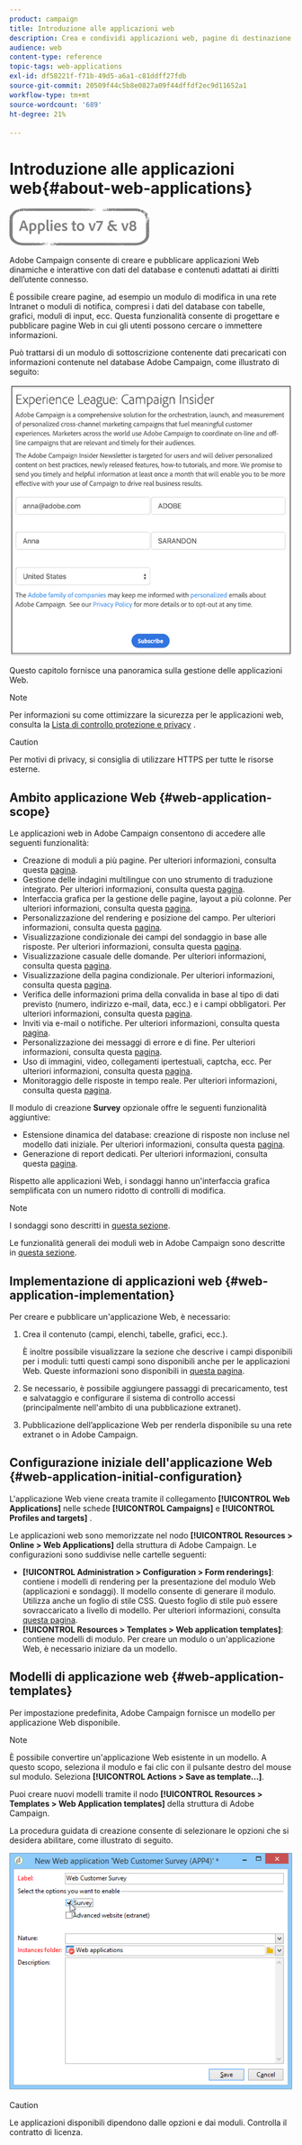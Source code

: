 ```yaml
---
product: campaign
title: Introduzione alle applicazioni web
description: Crea e condividi applicazioni web, pagine di destinazione e sondaggi dinamici
audience: web
content-type: reference
topic-tags: web-applications
exl-id: df58221f-f71b-49d5-a6a1-c81ddff27fdb
source-git-commit: 20509f44c5b8e0827a09f44dffdf2ec9d11652a1
workflow-type: tm+mt
source-wordcount: '689'
ht-degree: 21%

---
```


# Introduzione alle applicazioni web{#about-web-applications}

![](../../assets/common.svg)

Adobe Campaign consente di creare e pubblicare applicazioni Web dinamiche e interattive con dati del database e contenuti adattati ai diritti dell’utente connesso.

È possibile creare pagine, ad esempio un modulo di modifica in una rete Intranet o moduli di notifica, compresi i dati del database con tabelle, grafici, moduli di input, ecc. Questa funzionalità consente di progettare e pubblicare pagine Web in cui gli utenti possono cercare o immettere informazioni.

Può trattarsi di un modulo di sottoscrizione contenente dati precaricati con informazioni contenute nel database Adobe Campaign, come illustrato di seguito:

![](assets/webapp_form_sample.png)

Questo capitolo fornisce una panoramica sulla gestione delle applicazioni Web.

>[!NOTE]
>
>Per informazioni su come ottimizzare la sicurezza per le applicazioni web, consulta la [Lista di controllo protezione e privacy](https://helpx.adobe.com/it/campaign/kb/acc-security.html) .

>[!CAUTION]
>
>Per motivi di privacy, si consiglia di utilizzare HTTPS per tutte le risorse esterne.

## Ambito applicazione Web {#web-application-scope}

Le applicazioni web in Adobe Campaign consentono di accedere alle seguenti funzionalità:

* Creazione di moduli a più pagine. Per ulteriori informazioni, consulta questa [pagina](about-web-forms.md).
* Gestione delle indagini multilingue con uno strumento di traduzione integrato. Per ulteriori informazioni, consulta questa [pagina](translating-a-web-application.md).
* Interfaccia grafica per la gestione delle pagine, layout a più colonne. Per ulteriori informazioni, consulta questa [pagina](designing-a-web-application.md).
* Personalizzazione del rendering e posizione del campo. Per ulteriori informazioni, consulta questa [pagina](editing-content.md#adding-personalization-content).
* Visualizzazione condizionale dei campi del sondaggio in base alle risposte. Per ulteriori informazioni, consulta questa [pagina](form-rendering.md#defining-fields-conditional-display).
* Visualizzazione casuale delle domande. Per ulteriori informazioni, consulta questa [pagina](../../surveys/using/building-a-survey.md#adding-questions).
* Visualizzazione della pagina condizionale. Per ulteriori informazioni, consulta questa [pagina](defining-web-forms-page-sequencing.md#conditional-page-display).
* Verifica delle informazioni prima della convalida in base al tipo di dati previsto (numero, indirizzo e-mail, data, ecc.) e i campi obbligatori. Per ulteriori informazioni, consulta questa [pagina](form-rendering.md#defining-control-settings).
* Inviti via e-mail o notifiche. Per ulteriori informazioni, consulta questa [pagina](publishing-a-web-form.md#delivering-a-form-via-email).
* Personalizzazione dei messaggi di errore e di fine. Per ulteriori informazioni, consulta questa [pagina](defining-web-forms-properties.md#setting-up-an-error-page).
* Uso di immagini, video, collegamenti ipertestuali, captcha, ecc. Per ulteriori informazioni, consulta questa [pagina](editing-content.md).
* Monitoraggio delle risposte in tempo reale. Per ulteriori informazioni, consulta questa [pagina](../../surveys/using/publish--track-and-use-collected-data.md#response-tracking).

Il modulo di creazione **Survey** opzionale offre le seguenti funzionalità aggiuntive:

* Estensione dinamica del database: creazione di risposte non incluse nel modello dati iniziale. Per ulteriori informazioni, consulta questa [pagina](../../surveys/using/managing-answers.md#storing-collected-answers).
* Generazione di report dedicati. Per ulteriori informazioni, consulta questa [pagina](../../surveys/using/publish--track-and-use-collected-data.md#reports-on-surveys).

Rispetto alle applicazioni Web, i sondaggi hanno un&#39;interfaccia grafica semplificata con un numero ridotto di controlli di modifica.

>[!NOTE]
>
>I sondaggi sono descritti in [questa sezione](../../surveys/using/about-surveys.md).
>
>Le funzionalità generali dei moduli web in Adobe Campaign sono descritte in [questa sezione](about-web-forms.md).

## Implementazione di applicazioni web {#web-application-implementation}

Per creare e pubblicare un&#39;applicazione Web, è necessario:

1. Crea il contenuto (campi, elenchi, tabelle, grafici, ecc.).

   È inoltre possibile visualizzare la sezione che descrive i campi disponibili per i moduli: tutti questi campi sono disponibili anche per le applicazioni Web. Queste informazioni sono disponibili in [questa pagina](adding-fields-to-a-web-form.md).

1. Se necessario, è possibile aggiungere passaggi di precaricamento, test e salvataggio e configurare il sistema di controllo accessi (principalmente nell&#39;ambito di una pubblicazione extranet).
1. Pubblicazione dell’applicazione Web per renderla disponibile su una rete extranet o in Adobe Campaign.

## Configurazione iniziale dell&#39;applicazione Web {#web-application-initial-configuration}

L&#39;applicazione Web viene creata tramite il collegamento **[!UICONTROL Web Applications]** nelle schede **[!UICONTROL Campaigns]** e **[!UICONTROL Profiles and targets]** .

Le applicazioni web sono memorizzate nel nodo **[!UICONTROL Resources > Online > Web Applications]** della struttura di Adobe Campaign. Le configurazioni sono suddivise nelle cartelle seguenti:

* **[!UICONTROL Administration > Configuration > Form renderings]**: contiene i modelli di rendering per la presentazione del modulo Web (applicazioni e sondaggi). Il modello consente di generare il modulo. Utilizza anche un foglio di stile CSS. Questo foglio di stile può essere sovraccaricato a livello di modello. Per ulteriori informazioni, consulta [questa pagina](form-rendering.md#selecting-the-form-rendering-template).
* **[!UICONTROL Resources > Templates > Web application templates]**: contiene modelli di modulo. Per creare un modulo o un&#39;applicazione Web, è necessario iniziare da un modello.

## Modelli di applicazione web {#web-application-templates}

Per impostazione predefinita, Adobe Campaign fornisce un modello per applicazione Web disponibile.

>[!NOTE]
>
>È possibile convertire un&#39;applicazione Web esistente in un modello. A questo scopo, seleziona il modulo e fai clic con il pulsante destro del mouse sul modulo. Seleziona **[!UICONTROL Actions > Save as template...]**.

Puoi creare nuovi modelli tramite il nodo **[!UICONTROL Resources > Templates > Web Application templates]** della struttura di Adobe Campaign.

La procedura guidata di creazione consente di selezionare le opzioni che si desidera abilitare, come illustrato di seguito.

![](assets/webapp_create_template.png)

>[!CAUTION]
>
>Le applicazioni disponibili dipendono dalle opzioni e dai moduli. Controlla il contratto di licenza.

